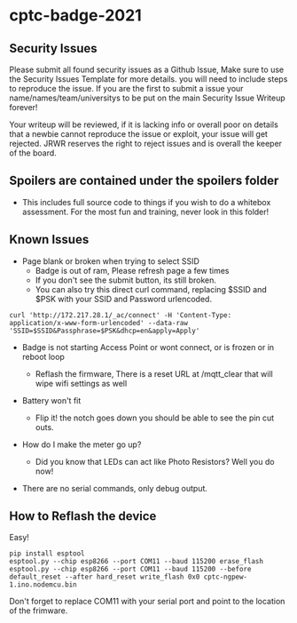 # cptc-badge-2021
## Security Issues
Please submit all found security issues as a Github Issue, Make sure to use the Security Issues Template for more details. you will need to include steps to reproduce the issue. If you are the first to submit a issue your name/names/team/universitys to be put on the main Security Issue Writeup forever!

Your writeup will be reviewed, if it is lacking info or overall poor on details that a newbie cannot reproduce the issue or exploit, your issue will get rejected. 
JRWR reserves the right to reject issues and is overall the keeper of the board.

## Spoilers are contained under the spoilers folder
- This includes full source code to things if you wish to do a whitebox assessment. For the most fun and training, never look in this folder!

## Known Issues
- Page blank or broken when trying to select SSID
  - Badge is out of ram, Please refresh page a few times 
  - If you don't see the submit button, its still broken. 
  - You can also try this direct curl command, replacing $SSID and $PSK with your SSID and Password urlencoded.
```
curl 'http://172.217.28.1/_ac/connect' -H 'Content-Type: application/x-www-form-urlencoded' --data-raw 'SSID=$SSID&Passphrase=$PSK&dhcp=en&apply=Apply'
```

- Badge is not starting Access Point or wont connect, or is frozen or in reboot loop
  - Reflash the firmware, There is a reset URL at /mqtt_clear that will wipe wifi settings as well

- Battery won't fit
  - Flip it! the notch goes down you should be able to see the pin cut outs. 

- How do I make the meter go up?
  - Did you know that LEDs can act like Photo Resistors? Well you do now!

- There are no serial commands, only debug output.

## How to Reflash the device
Easy! 
``` 
pip install esptool
esptool.py --chip esp8266 --port COM11 --baud 115200 erase_flash
esptool.py --chip esp8266 --port COM11 --baud 115200 --before default_reset --after hard_reset write_flash 0x0 cptc-ngpew-1.ino.nodemcu.bin 
```
Don't forget to replace COM11 with your serial port and point to the location of the frimware.

